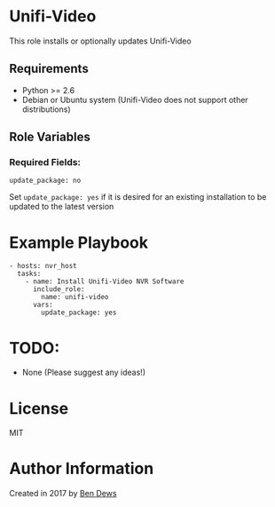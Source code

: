 # Unifi-Video

This role installs or optionally updates Unifi-Video

## Requirements

- Python >= 2.6
- Debian or Ubuntu system (Unifi-Video does not support other distributions)

## Role Variables

### Required Fields:

    update_package: no

Set `update_package: yes` if it is desired for an existing installation to be updated to the latest version

# Example Playbook

    - hosts: nvr_host
      tasks:
        - name: Install Unifi-Video NVR Software
          include_role:
            name: unifi-video
          vars:
            update_package: yes


# TODO:

- None (Please suggest any ideas!)

# License

MIT

# Author Information

Created in 2017 by [Ben Dews](bendews.com)